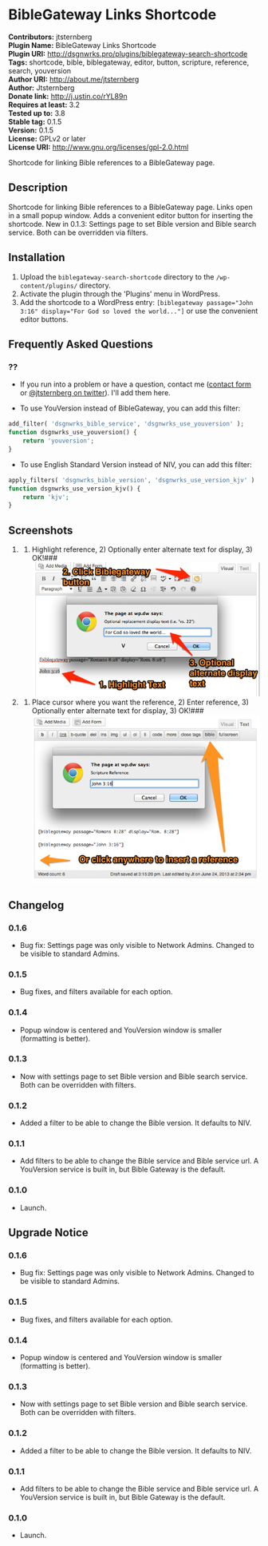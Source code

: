 # BibleGateway Links Shortcode

**Contributors:** jtsternberg  
**Plugin Name:** BibleGateway Links Shortcode  
**Plugin URI:** http://dsgnwrks.pro/plugins/biblegateway-search-shortcode  
**Tags:** shortcode, bible, biblegateway, editor, button, scripture, reference, search, youversion  
**Author URI:** http://about.me/jtsternberg  
**Author:** Jtsternberg  
**Donate link:** http://j.ustin.co/rYL89n  
**Requires at least:** 3.2  
**Tested up to:** 3.8  
**Stable tag:** 0.1.5  
**Version:** 0.1.5  
**License:** GPLv2 or later  
**License URI:** http://www.gnu.org/licenses/gpl-2.0.html  

Shortcode for linking Bible references to a BibleGateway page.

## Description

Shortcode for linking Bible references to a BibleGateway page. Links open in a small popup window. Adds a convenient editor button for inserting the shortcode.
New in 0.1.3: Settings page to set Bible version and Bible search service. Both can be overridden via filters.


## Installation

1. Upload the `biblegateway-search-shortcode` directory to the `/wp-content/plugins/` directory.
2. Activate the plugin through the 'Plugins' menu in WordPress.
3. Add the shortcode to a WordPress entry: `[biblegateway passage="John 3:16" display="For God so loved the world..."]` or use the convenient editor buttons.

## Frequently Asked Questions

### ?? ###
* If you run into a problem or have a question, contact me ([contact form](http://j.ustin.co/scbo43) or [@jtsternberg on twitter](http://j.ustin.co/wUfBD3)). I'll add them here.

* To use YouVersion instead of BibleGateway, you can add this filter:
```php
add_filter( 'dsgnwrks_bible_service', 'dsgnwrks_use_youversion' );
function dsgnwrks_use_youversion() {
	return 'youversion';
}
```
* To use English Standard Version instead of NIV, you can add this filter:
```php
apply_filters( 'dsgnwrks_bible_version', 'dsgnwrks_use_version_kjv' )
function dsgnwrks_use_version_kjv() {
	return 'kjv';
}
```

## Screenshots ##

1. 1) Highlight reference, 2) Optionally enter alternate text for display, 3) OK!###
![1) Highlight reference, 2) Optionally enter alternate text for display, 3) OK!](https://github.com/jtsternberg/BibleGateway-Links-Shortcode/raw/master/screenshot-1.png)

2. 1) Place cursor where you want the reference, 2) Enter reference, 3) Optionally enter alternate text for display, 3) OK!###
![1) Place cursor where you want the reference, 2) Enter reference, 3) Optionally enter alternate text for display, 3) OK!](https://github.com/jtsternberg/BibleGateway-Links-Shortcode/raw/master/screenshot-2.png)


## Changelog ##

### 0.1.6
* Bug fix: Settings page was only visible to Network Admins. Changed to be visible to standard Admins.

### 0.1.5
* Bug fixes, and filters available for each option.

### 0.1.4
* Popup window is centered and YouVersion window is smaller (formatting is better).

### 0.1.3
* Now with settings page to set Bible version and Bible search service. Both can be overridden with filters.

### 0.1.2
* Added a filter to be able to change the Bible version. It defaults to NIV.

### 0.1.1
* Add filters to be able to change the Bible service and Bible service url. A YouVersion service is built in, but Bible Gateway is the default.

### 0.1.0
* Launch.


## Upgrade Notice ##

### 0.1.6
* Bug fix: Settings page was only visible to Network Admins. Changed to be visible to standard Admins.

### 0.1.5
* Bug fixes, and filters available for each option.

### 0.1.4
* Popup window is centered and YouVersion window is smaller (formatting is better).

### 0.1.3
* Now with settings page to set Bible version and Bible search service. Both can be overridden with filters.

### 0.1.2
* Added a filter to be able to change the Bible version. It defaults to NIV.

### 0.1.1
* Add filters to be able to change the Bible service and Bible service url. A YouVersion service is built in, but Bible Gateway is the default.

### 0.1.0
* Launch.
